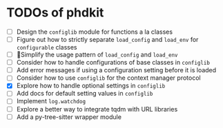 # TODOs of phdkit

- [ ] Design the `configlib` module for functions a la classes
- [ ] Figure out how to strictly separate `load_config` and `load_env` for `configurable` classes
- [ ] 🏃Simplify the usage pattern of `load_config` and `load_env`
- [ ] Consider how to handle configurations of base classes in `configlib`
- [ ] Add error messages if using a configuration setting before it is loaded
- [ ] Consider how to use `configlib` for the context manager protocol
- [x] Explore how to handle optional settings in `configlib`
- [ ] Add docs for default setting values in `configlib`
- [ ] Implement `log.watchdog`
- [ ] Explore a better way to integrate tqdm with URL libraries
- [ ] Add a py-tree-sitter wrapper module
